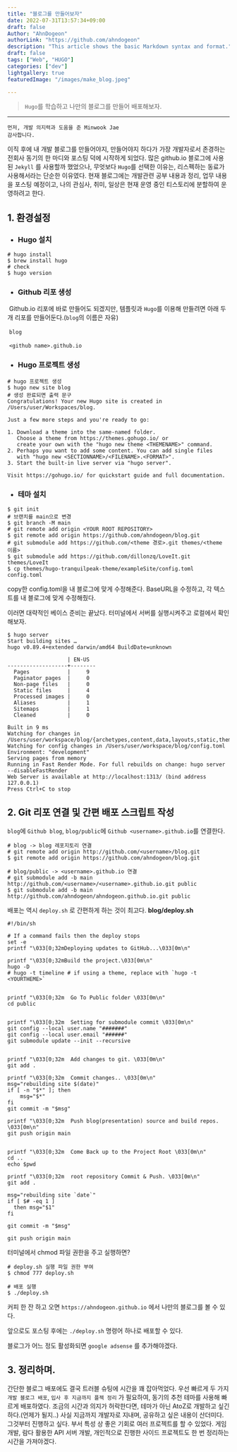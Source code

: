 ```yaml
---
title: "블로그를 만들어보자"
date: 2022-07-31T13:57:34+09:00
draft: false
Author: "AhnDogeon"
authorLink: "https://github.com/ahndogeon"
description: "This article shows the basic Markdown syntax and format."
draft: false
tags: ["Web", "HUGO"]
categories: ["dev"]
lightgallery: true
featuredImage: "/images/make_blog.jpeg"

---
```




> `Hugo`를 학습하고 나만의 블로그를 만들어 배포해보자.
> <!--more-->


---

```text
먼저, 개발 의지력과 도움을 준 Minwook Jae
감사합니다.
```

이직 후에 내 개발 블로그를 만들어야지, 만들어야지 하다가 가장 개발자로서 존경하는 전회사 동기의 한 마디와 포스팅 덕에 시작하게 되었다. 많은 github.io 블로그에 사용된 `Jekyll` 를 사용할까 했었으나, 무엇보다 `Hugo`를  선택한 이유는, 리스펙하는 동료가 사용해서라는 단순한 이유였다. 현재 블로그에는 개발관련 공부 내용과 정리, 업무 내용을 포스팅 예정이고, 나의 관심사, 취미, 일상은 현재 운영 중인 티스토리에 분할하여 운영하려고 한다.







## 1. 환경설정

- ### Hugo 설치

```shell
# hugo install
$ brew install hugo
# check
$ hugo version
```

### 

- ### Github 리포 생성

​		Github.io 리포에 바로 만들어도 되겠지만, 템플릿과 `Hugo`를 이용해 만들려면 아래 두 개 리포를 만들어둔다.(`blog`의 이름은 자유)

​		`blog`

​		`<github name>.github.io`



* ### Hugo 프로젝트 생성

```shell
# hugo 프로젝트 생성
$ hugo new site blog
# 생성 완료되면 출력 문구
Congratulations! Your new Hugo site is created in /Users/user/Workspaces/blog.

Just a few more steps and you're ready to go:

1. Download a theme into the same-named folder.
   Choose a theme from https://themes.gohugo.io/ or
   create your own with the "hugo new theme <THEMENAME>" command.
2. Perhaps you want to add some content. You can add single files
   with "hugo new <SECTIONNAME>/<FILENAME>.<FORMAT>".
3. Start the built-in live server via "hugo server".

Visit https://gohugo.io/ for quickstart guide and full documentation.
```



- ### 테마 설치

```shell
$ git init
# 브랜치를 main으로 변경
$ git branch -M main
# git remote add origin <YOUR ROOT REPOSITORY>
$ git remote add origin https://github.com/ahndogeon/blog.git
# git submodule add https://github.com/<theme 경로>.git themes/<theme 이름>
$ git submodule add https://github.com/dillonzq/LoveIt.git themes/LoveIt
$ cp themes/hugo-tranquilpeak-theme/exampleSite/config.toml config.toml
```

copy한 config.toml을 내 블로그에 맞게 수정해준다. BaseURL을 수정하고, 각 텍스트를 내 블로그에 맞게 수정해줬다.

이러면 대략적인 베이스 준비는 끝났다. 터미널에서 서버를 실행시켜주고 로컬에서 확인해보자.

```null
$ hugo server 
Start building sites …
hugo v0.89.4+extended darwin/amd64 BuildDate=unknown

                   | EN-US
-------------------+--------
  Pages            |     9
  Paginator pages  |     0
  Non-page files   |     0
  Static files     |     4
  Processed images |     0
  Aliases          |     1
  Sitemaps         |     1
  Cleaned          |     0

Built in 9 ms
Watching for changes in /Users/user/workspace/blog/{archetypes,content,data,layouts,static,themes}
Watching for config changes in /Users/user/workspace/blog/config.toml
Environment: "development"
Serving pages from memory
Running in Fast Render Mode. For full rebuilds on change: hugo server --disableFastRender
Web Server is available at http://localhost:1313/ (bind address 127.0.0.1)
Press Ctrl+C to stop
```



## 2. Git 리포 연결 및 간편 배포 스크립트 작성

`blog`에 `Github blog`, `blog/public`에 `Github <username>.github.io`를 연결한다.

```shell
# blog -> blog 레포지토리 연결
# git remote add origin http://github.com/<username>/blog.git
$ git remote add origin https://github.com/ahndogeon/blog.git

# blog/public -> <username>.github.io 연결
# git submodule add -b main http://github.com/<username>/<username>.github.io.git public
$ git submodule add -b main http://github.com/ahndogeon/ahndogeon.github.io.git public
```



배포는 역시 ``deploy.sh`` 로 간편하게 하는 것이 최고다.
**blog/deploy.sh**

```null
#!/bin/sh

# If a command fails then the deploy stops
set -e
printf "\033[0;32mDeploying updates to GitHub...\033[0m\n"

printf "\033[0;32mBuild the project.\033[0m\n"
hugo -D
# hugo -t timeline # if using a theme, replace with `hugo -t <YOURTHEME>`


printf "\033[0;32m  Go To Public folder \033[0m\n"
cd public


printf "\033[0;32m  Setting for submodule commit \033[0m\n"
git config --local user.name "#######"
git config --local user.email "######"
git submodule update --init --recursive


printf "\033[0;32m  Add changes to git. \033[0m\n"
git add .

printf "\033[0;32m  Commit changes.. \033[0m\n"
msg="rebuilding site $(date)"
if [ -n "$*" ]; then
	msg="$*"
fi
git commit -m "$msg"

printf "\033[0;32m  Push blog(presentation) source and build repos. \033[0m\n"
git push origin main


printf "\033[0;32m  Come Back up to the Project Root \033[0m\n"
cd ..
echo $pwd

printf "\033[0;32m  root repository Commit & Push. \033[0m\n"
git add .

msg="rebuilding site `date`"
if [ $# -eq 1 ]
  then msg="$1"
fi

git commit -m "$msg"

git push origin main
```

터미널에서 chmod 파일 권한을 주고 실행하면?

```null
# deploy.sh 실행 파일 권한 부여
$ chmod 777 deploy.sh

# 배포 실행
$ ./deploy.sh
```

커피 한 잔 하고 오면 `https://ahndogeon.github.io` 에서 나만의 블로그를 볼 수 있다.

앞으로도 포스팅 후에는 ``./deploy.sh`` 명령어 하나로 배포할 수 있다.

블로그가 어느 정도 활성화되면 ``google adsense`` 를 추가해야겠다.

## 3. 정리하며.

간단한 블로그 배포에도 결국 트러블 슈팅에 시간을 꽤 잡아먹었다. 우선 빠르게 두 가지 ``개발 블로그 배포``, ``입사 후 지금까지 플젝 정리`` 가 필요하여, 동기의 추천 테마를 사용해 빠르게 배포하였다. 조금의 시간과 의지가 허락한다면, 테마가 아닌 AtoZ로 개발하고 싶긴하다.(언제가 될지..) 사실 지금까지 개발자로 지내며, 공유하고 싶은 내용이 산더미다. 그것부터 진행하고 싶다. 부서 특성 상 좋은 기회로 여러 프로젝트를 할 수 있었다. 게임 개발, 람다 활용한 API 서버 개발, 개인적으로 진행한 사이드 프로젝트도 한 번 정리하는 시간을 가져야겠다.
